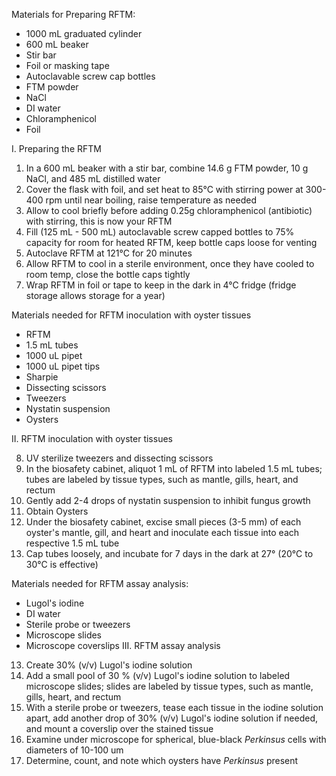Materials for Preparing RFTM: 
- 1000 mL graduated cylinder
- 600 mL beaker 
- Stir bar 
- Foil or masking tape
- Autoclavable screw cap bottles
- FTM powder
- NaCl
- DI water
- Chloramphenicol
- Foil

I. Preparing the RFTM
1. In a 600 mL beaker with a stir bar, combine 14.6 g FTM powder, 10 g NaCl, and 485 mL distilled water
2. Cover the flask with foil, and set heat to 85°C with stirring power at 300-400 rpm until near boiling, raise temperature as needed
3. Allow to cool briefly before adding 0.25g chloramphenicol (antibiotic) with stirring, this is now your RFTM
4. Fill (125 mL - 500 mL) autoclavable screw capped bottles to 75% capacity for room for heated RFTM, keep bottle caps loose for venting
5. Autoclave RFTM at 121°C for 20 minutes
6. Allow RFTM to cool in a sterile environment, once they have cooled to room temp, close the bottle caps tightly
7. Wrap RFTM in foil or tape to keep in the dark in 4°C fridge (fridge storage allows storage for a year)

Materials needed for RFTM inoculation with oyster tissues
- RFTM
- 1.5 mL tubes
- 1000 uL pipet 
- 1000 uL pipet tips 
- Sharpie
- Dissecting scissors
- Tweezers
- Nystatin suspension
- Oysters 

II. RFTM inoculation with oyster tissues


8. UV sterilize tweezers and dissecting scissors
9. In the biosafety cabinet, aliquot 1 mL of RFTM into labeled 1.5 mL tubes; tubes are labeled by tissue types, such as mantle, gills, heart, and rectum
10. Gently add 2-4 drops of nystatin suspension to inhibit fungus growth
11. Obtain Oysters
12. Under the biosafety cabinet, excise small pieces (3-5 mm) of each oyster's mantle, gill, and heart and inoculate each tissue into each respective 1.5 mL tube
13. Cap tubes loosely, and incubate for 7 days in the dark at 27° (20°C to 30°C is effective)

Materials needed for RFTM assay analysis:
- Lugol's iodine
- DI water
- Sterile probe or tweezers
- Microscope slides
- Microscope coverslips
III. RFTM assay analysis
13. Create 30% (v/v) Lugol's iodine solution
14. Add a small pool of 30 % (v/v) Lugol's iodine solution to labeled microscope slides; slides are labeled by tissue types, such as mantle, gills, heart, and rectum
15. With a sterile probe or tweezers, tease each tissue in the iodine solution apart, add another drop of 30% (v/v) Lugol's iodine solution if needed, and mount a coverslip over the stained tissue
16. Examine under microscope for spherical, blue-black *Perkinsus* cells with diameters of 10-100 um
17. Determine, count, and note which oysters have *Perkinsus* present
	
